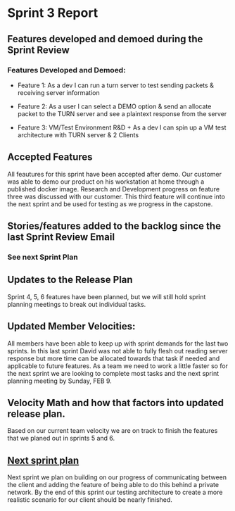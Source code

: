 # Sprint 3 Report

## Features developed and demoed during the Sprint Review

### Features Developed and Demoed:

- Feature 1: As a dev I can run a turn server to test sending packets & receiving server information

- Feature 2: As a user I can select a DEMO option & send an allocate packet to the TURN server and see a plaintext response from the server

- Feature 3: VM/Test Environment R&D + As a dev  I can spin up a VM test architecture with TURN server & 2 Clients

## Accepted Features

All feautures for this sprint have been accepted after demo. Our customer was able to demo our product on his workstation at home through a published docker image. Research and Development progress on feature three was discussed with our customer. This third feature will continue into the next sprint and be used for testing as we progress in the capstone.

## Stories/features added to the backlog since the last Sprint Review Email

### See next Sprint Plan

## Updates to the Release Plan

 Sprint 4, 5, 6 features have been planned, but we will still hold sprint planning meetings to break out individual tasks.

## Updated Member Velocities:

All members have been able to keep up with sprint demands for the last two sprints. In this last sprint David was not able to fully flesh out reading server response but more time can be allocated towards that task if needed and applicable to future features. As a team we need to work a little faster so for the next sprint we are looking to complete most tasks and the next sprint planning meeting by Sunday, FEB 9.


## Velocity Math and how that factors into updated release plan.

Based on our current team velocity we are on track to finish the features that we planed out in sprints 5 and 6.

## [Next sprint plan](https://docs.google.com/spreadsheets/d/1iDczfXFm2CANtSYXumhWK-F_ozv4bLBBos8dFoWCZYU/edit?gid=972462669#gid=972462669)

Next sprint we plan on building on our progress of communicating between the client and adding the feature of being able to do this behind a private network. By the end of this sprint our testing architecture to create a more realistic scenario for our client should be nearly finished.
